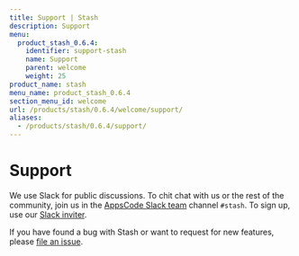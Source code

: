 ```yaml
---
title: Support | Stash
description: Support
menu:
  product_stash_0.6.4:
    identifier: support-stash
    name: Support
    parent: welcome
    weight: 25
product_name: stash
menu_name: product_stash_0.6.4
section_menu_id: welcome
url: /products/stash/0.6.4/welcome/support/
aliases:
  - /products/stash/0.6.4/support/
---
```

# Support

We use Slack for public discussions. To chit chat with us or the rest of the community, join us in the [AppsCode Slack team](https://appscode.slack.com/messages/C8NCX6N23/details/) channel `#stash`. To sign up, use our [Slack inviter](https://slack.appscode.com/).

If you have found a bug with Stash or want to request for new features, please [file an issue](https://github.com/appscode/stash/issues/new).
